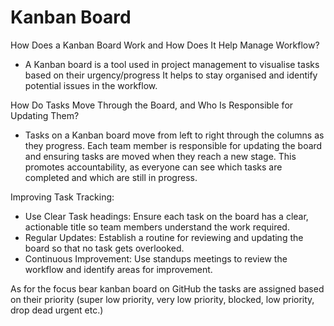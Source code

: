 # Kanban Board

How Does a Kanban Board Work and How Does It Help Manage Workflow?

- A Kanban board is a tool used in project management to visualise tasks based on their urgency/progress It helps to stay organised and identify potential issues in the workflow.

How Do Tasks Move Through the Board, and Who Is Responsible for Updating Them?

- Tasks on a Kanban board move from left to right through the columns as they progress. Each team member is responsible for updating the board and ensuring tasks are moved when they reach a new stage. This promotes accountability, as everyone can see which tasks are completed and which are still in progress.

Improving Task Tracking:

- Use Clear Task headings: Ensure each task on the board has a clear, actionable title so team members understand the work required.
- Regular Updates: Establish a routine for reviewing and updating the board so that no task gets overlooked.
- Continuous Improvement: Use standups meetings to review the workflow and identify areas for improvement.

As for the focus bear kanban board on GitHub the tasks are assigned based on their priority (super low priority, very low priority, blocked, low priority, drop dead urgent etc.)
